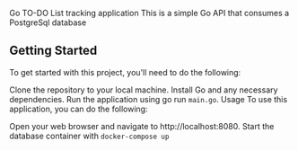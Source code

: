 Go TO-DO List tracking application
This is a simple Go API that consumes a PostgreSql database

## Getting Started
To get started with this project, you'll need to do the following:

Clone the repository to your local machine.
Install Go and any necessary dependencies.
Run the application using go run `main.go`.
Usage
To use this application, you can do the following:

Open your web browser and navigate to http://localhost:8080.
Start the database container with `docker-compose up`
